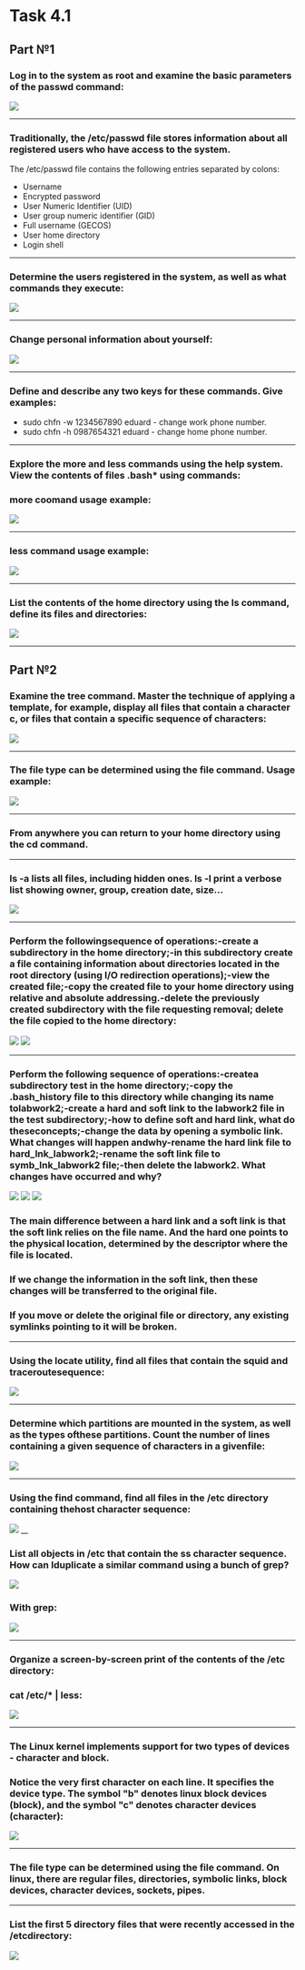 # Task 4.1

## Part №1

### Log in to the system as root and examine the basic parameters of the passwd command:
![](content/Task4.1.png)
___
### Traditionally, the /etc/passwd file stores information about all registered users who have access to the system.

The /etc/passwd file contains the following entries separated by colons:
- Username
- Encrypted password
- User Numeric Identifier (UID)
- User group numeric identifier (GID)
- Full username (GECOS)
- User home directory
- Login shell
___
### Determine  the  users  registered  in  the  system,  as  well  as what  commands  they execute:
![](content/Task%204.1.1.png)
___
### Change personal information about yourself:
![](content/Task%204.1.2.png)
___
### Define and describe any two keys for these commands. Give examples:
- sudo chfn -w 1234567890 eduard - change work phone number.
- sudo chfn -h 0987654321 eduard - change home phone number.
___
### Explore the more and less commands using the help system. View the contents of files .bash* using commands:
### more coomand usage example:
![](content/Task%204.1.3.png)
___
### less command usage example:
![](content/Task%204.1.4.png)
___
### List the contents of the home directory using the ls command, define its files and  directories:
![](content/Task%204.1.5.png)
___
## Part №2

###  Examine  the tree command.  Master  the  technique  of  applying  a  template,  for example, display all files that contain a character c, or files that contain a specific sequence of characters:
![](content/Task%204.1.6.png)
___
### The file type can be determined using the file command. Usage example:
![](content/Task%204.1.7.png)
___
### From anywhere you can return to your home directory using the cd command.
___
### ls -a lists all files, including hidden ones. ls -l print a verbose list showing owner, group, creation date, size...
![](content/Task%204.1.7.1.png)
___
### Perform the followingsequence of operations:-create a subdirectory in the home directory;-in this subdirectory create a file containing information about directories located in the root directory (using I/O redirection operations);-view the created file;-copy the created file to your home directory using relative and absolute addressing.-delete the previously created subdirectory with the file requesting removal; delete the file copied to the home directory:
![](content/Task%204.1.8.png)
![](content/Task%204.1.9.png)
___
###  Perform the following sequence of operations:-createa subdirectory test in the home directory;-copy  the .bash_history file  to  this  directory  while  changing  its  name  tolabwork2;-create a hard and soft link to the labwork2 file in the test subdirectory;-how to define soft and hard link, what do theseconcepts;-change the data by opening a symbolic link. What changes will happen andwhy-rename the hard link file to hard_lnk_labwork2;-rename the soft link file to symb_lnk_labwork2 file;-then delete the labwork2. What changes have occurred and why?
![](content/Task%204.1.10.png)
![](content/Task%204.1.11.png)
![](content/Task%204.1.12.png)

### The main difference between a hard link and a soft link is that the soft link relies on the file name. And the hard one points to the physical location, determined by the descriptor where the file is located.
### If we change the information in the soft link, then these changes will be transferred to the original file.
### If you move or delete the original file or directory, any existing symlinks pointing to it will be broken.
___
### Using  the  locate  utility,  find  all  files  that  contain  the  squid  and  traceroutesequence:
![](content/Task%204.1.13.png)
___
 ### Determine  which  partitions  are  mounted  in  the  system,  as  well  as  the  types  ofthese partitions. Count the number of lines containing a given sequence of characters in a givenfile: 
 ![](content/Task%204.1.14.png)
 ___
 ### Using the find command, find all files in the /etc directory containing thehost character sequence: 
 ![](content/Task%204.1.ad.png)
 __
 ### List all objects in /etc that contain the ss character sequence. How can Iduplicate a similar command using a bunch of grep?
 ![](content/Task%204.1.16.png)
 ### With grep:
 ![](content/Task%204.1.17.png)
 ___
 ### Organize a screen-by-screen print of the contents of the /etc directory:
 ### cat /etc/* | less: 
 ![](content/Task%204.1.18.png)
 ___
 ### The Linux kernel implements support for two types of devices - character and block.
 ### Notice the very first character on each line. It specifies the device type. The symbol "b" denotes linux block devices (block), and the symbol "c" denotes character devices (character):
 ![](content/Task%204.1.19.png)
 ___
 ### The file type can be determined using the file command. On linux, there are regular files, directories, symbolic links, block devices, character devices, sockets, pipes.
 ___
 ### List the first 5 directory files that were recently accessed in the /etcdirectory:
 ![](content/Task%204.1.21.png)

